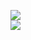 [![](https://img.shields.io/badge/Made%20With-Github%20Spray-lightgrey.svg?style=for-the-badge&logo=github)](https://github.com/Annihil/github-spray#26399)  
[![](https://i.imgur.com/2DrTn0Z.gif)](https://github.com/Annihil/github-spray)